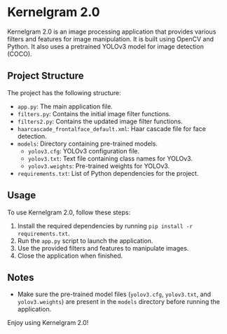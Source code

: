 # Kernelgram 2.0

Kernelgram 2.0 is an image processing application that provides various filters and features for image manipulation. It is built using OpenCV and Python. It also uses a pretrained YOLOv3 model for image detection (COCO).

## Project Structure

The project has the following structure:

- `app.py`: The main application file.
- `filters.py`: Contains the initial image filter functions.
- `filters2.py`: Contains the updated image filter functions.
- `haarcascade_frontalface_default.xml`: Haar cascade file for face detection.
- `models`: Directory containing pre-trained models.
  - `yolov3.cfg`: YOLOv3 configuration file.
  - `yolov3.txt`: Text file containing class names for YOLOv3.
  - `yolov3.weights`: Pre-trained weights for YOLOv3.
- `requirements.txt`: List of Python dependencies for the project.

## Usage

To use Kernelgram 2.0, follow these steps:

1. Install the required dependencies by running `pip install -r requirements.txt`.
2. Run the `app.py` script to launch the application.
3. Use the provided filters and features to manipulate images.
4. Close the application when finished.


## Notes

- Make sure the pre-trained model files (`yolov3.cfg`, `yolov3.txt`, and `yolov3.weights`) are present in the `models` directory before running the application.

Enjoy using Kernelgram 2.0!

